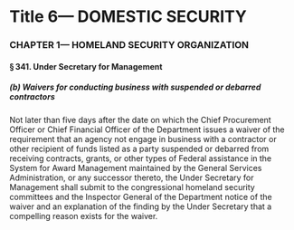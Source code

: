 
# Title 6— DOMESTIC SECURITY
### CHAPTER 1— HOMELAND SECURITY ORGANIZATION
#### § 341. Under Secretary for Management
##### (b) Waivers for conducting business with suspended or debarred contractors

Not later than five days after the date on which the Chief Procurement Officer or Chief Financial Officer of the Department issues a waiver of the requirement that an agency not engage in business with a contractor or other recipient of funds listed as a party suspended or debarred from receiving contracts, grants, or other types of Federal assistance in the System for Award Management maintained by the General Services Administration, or any successor thereto, the Under Secretary for Management shall submit to the congressional homeland security committees and the Inspector General of the Department notice of the waiver and an explanation of the finding by the Under Secretary that a compelling reason exists for the waiver.
